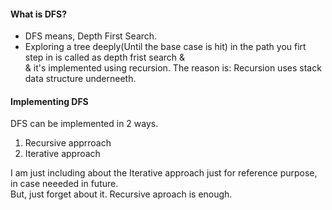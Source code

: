 #### What is DFS?
- DFS means, Depth First Search.</br>
- Exploring a tree deeply(Until the base case is hit) in the path you firt step in is called as depth frist search &</br>
  & it's implemented using recursion. The reason is: Recursion uses stack data structure underneeth.
#### Implementing DFS 
DFS can be implemented in 2 ways.
1. Recursive apprroach
2. Iterative approach

I am just including about the Iterative approach just for reference purpose, in case neeeded in future.</br>
But, just forget about it. Recursive aproach is enough.</br>
